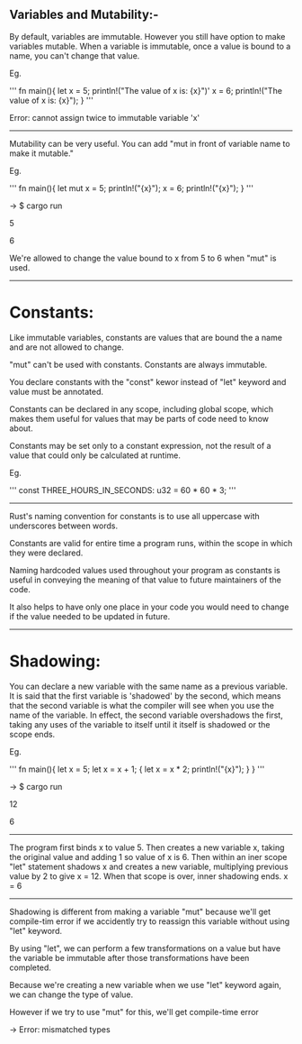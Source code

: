 ## Variables and Mutability:- 

By default, variables are immutable. However you still have option to make variables mutable.
When a variable is immutable, once a value is bound to a name, you can't change that value.

Eg.

'''
fn main(){
   let x = 5;
   println!("The value of x is: {x}")'
   x = 6;
   println!("The value of x is: {x}");
}
'''

Error: cannot assign twice to immutable variable 'x'

-----------------------

Mutability can be very useful. You can add "mut in front of variable name to make it mutable."

Eg.

'''
fn main(){
   let mut x = 5;
   println!("{x}");
   x = 6;
   println!("{x}");
}
'''

-> $ cargo run

5

6

We're allowed to change the value bound to x from 5 to 6 when "mut" is used.

---------------------------

# Constants:

Like immutable variables, constants are values that are bound the a name and are not allowed to change.

"mut" can't be used with constants. Constants are always immutable.

You declare constants with the "const" kewor instead of "let" keyword and value must be annotated.

Constants can be declared in any scope, including global scope, which makes them useful for values that may be parts of code need to know about.

Constants may be set only to a constant expression, not the result of a value that could only be calculated at runtime.

Eg. 

'''
const THREE_HOURS_IN_SECONDS: u32 = 60 * 60 * 3;
'''

----------------------------

Rust's naming convention for constants is to use all uppercase with underscores between words.

Constants are valid for entire time a program runs, within the scope in which they were declared.

Naming hardcoded values used throughout your program as constants is useful in conveying the meaning of that value to future maintainers of the code.

It also helps to have only one place in your code you would need to change if the value needed to be updated in future.

-------------------------

# Shadowing:

You can declare a new variable with the same name as a previous variable.
It is said that the first variable is 'shadowed' by the second, which means that the second variable is what the compiler will see when you use the name of the variable.
In effect, the second variable overshadows the first, taking any uses of the variable to itself until it itself is shadowed or the scope ends.

Eg. 

'''
fn main(){
   let x = 5;
   let x = x + 1;
   {
      let x = x * 2;
      println!("{x}");
   }
}
'''

-> $ cargo run

12

6

---------------------------

The program first binds x to value 5. Then creates a new variable x, taking the original value and adding 1 so value of x is 6.
Then within an iner scope "let" statement shadows x and creates a new variable, multiplying previous value by 2 to give x = 12.
When that scope is over, inner shadowing ends.
x = 6

---------------------

Shadowing is different from making a variable "mut" because we'll get compile-tim error if we accidently try to reassign this variable without using "let" keyword.

By using "let", we can perform a few transformations on a value but have the variable be immutable after those transformations have been completed.

Because we're creating a new variable when we use "let" keyword again, we can change the type of value.

However if we try to use "mut" for this, we'll get compile-time error

-> Error: mismatched types